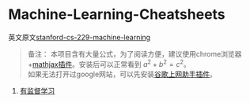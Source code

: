 # Machine-Learning-Cheatsheets
英文原文[stanford-cs-229-machine-learning](https://github.com/afshinea/stanford-cs-229-machine-learning)

> 备注：
> 本项目含有大量公式，为了阅读方便，建议使用chrome浏览器+[mathjax插件](https://chrome.google.com/webstore/detail/github-with-mathjax/ioemnmodlmafdkllaclgeombjnmnbima?utm_source=chrome-app-launcher-info-dialog)。安装后可以正常看到 $a^2+b^2=c^2$。
> <br>如果无法打开过google网站，可以先安装[谷歌上网助手插件](http://googlehelper.net/)。

1. [有监督学习](Supervised_Learning.md)
